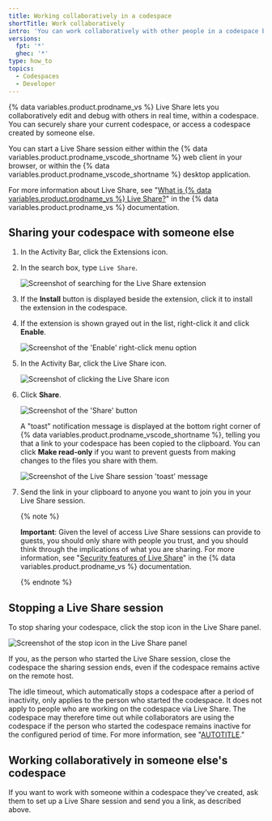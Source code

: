 ```yaml
---
title: Working collaboratively in a codespace
shortTitle: Work collaboratively
intro: 'You can work collaboratively with other people in a codespace by using {% data variables.product.prodname_vs %} Live Share.'
versions:
  fpt: '*'
  ghec: '*'
type: how_to
topics:
  - Codespaces
  - Developer
---
```


{% data variables.product.prodname_vs %} Live Share lets you collaboratively edit and debug with others in real time, within a codespace. You can securely share your current codespace, or access a codespace created by someone else.

You can start a Live Share session either within the {% data variables.product.prodname_vscode_shortname %} web client in your browser, or within the {% data variables.product.prodname_vscode_shortname %} desktop application.

For more information about Live Share, see "[What is {% data variables.product.prodname_vs %} Live Share?](https://learn.microsoft.com/en-us/visualstudio/liveshare/)" in the {% data variables.product.prodname_vs %} documentation.

## Sharing your codespace with someone else

1. In the Activity Bar, click the Extensions icon.
1. In the search box, type `Live Share`.

   ![Screenshot of searching for the Live Share extension](/assets/images/help/codespaces/live-share-search-extensions.png)

1. If the **Install** button is displayed beside the extension, click it to install the extension in the codespace.
1. If the extension is shown grayed out in the list, right-click it and click **Enable**.

   ![Screenshot of the 'Enable' right-click menu option](/assets/images/help/codespaces/live-share-enable-rightclick.png)

1. In the Activity Bar, click the Live Share icon.

   ![Screenshot of clicking the Live Share icon](/assets/images/help/codespaces/live-share-click-icon.png)

1. Click **Share**.

   ![Screenshot of the 'Share' button](/assets/images/help/codespaces/live-share-click-share.png)

   A "toast" notification message is displayed at the bottom right corner of {% data variables.product.prodname_vscode_shortname %}, telling you that a link to your codespace has been copied to the clipboard. You can click **Make read-only** if you want to prevent guests from making changes to the files you share with them.

   ![Screenshot of the Live Share session 'toast' message](/assets/images/help/codespaces/live-share-link-copied-clipboard.png)

1. Send the link in your clipboard to anyone you want to join you in your Live Share session.

   {% note %}

   **Important**: Given the level of access Live Share sessions can provide to guests, you should only share with people you trust, and you should think through the implications of what you are sharing. For more information, see "[Security features of Live Share](https://learn.microsoft.com/en-us/visualstudio/liveshare/reference/security)" in the {% data variables.product.prodname_vs %} documentation.

   {% endnote %}

## Stopping a Live Share session

To stop sharing your codespace, click the stop icon in the Live Share panel.

![Screenshot of the stop icon in the Live Share panel](/assets/images/help/codespaces/live-share-stop-collaboration.png)

If you, as the person who started the Live Share session, close the codespace the sharing session ends, even if the codespace remains active on the remote host.

The idle timeout, which automatically stops a codespace after a period of inactivity, only applies to the person who started the codespace. It does not apply to people who are working on the codespace via Live Share. The codespace may therefore time out while collaborators are using the codespace if the person who started the codespace remains inactive for the configured period of time. For more information, see "[AUTOTITLE](/codespaces/customizing-your-codespace/setting-your-timeout-period-for-github-codespaces)."

## Working collaboratively in someone else's codespace

If you want to work with someone within a codespace they've created, ask them to set up a Live Share session and send you a link, as described above.
